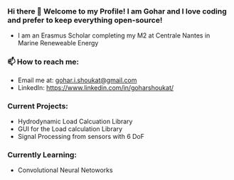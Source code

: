 ### Hi there 👋 Welcome to my Profile! I am Gohar and I love coding and prefer to keep everything open-source!

- I am an Erasmus Scholar completing my M2 at Centrale Nantes in Marine Reneweable Energy

### 📫 How to reach me: 
- Email me at: gohar.i.shoukat@gmail.com
- LinkedIn: https://www.linkedin.com/in/goharshoukat/

### Current Projects:
- Hydrodynamic Load Calcuation Library
- GUI for the Load calculation Library
- Signal Processing from sensors with 6 DoF

### Currently Learning:
- Convolutional Neural Netoworks

<!--
**goharShoukat/goharShoukat** is a ✨ _special_ ✨ repository because its `README.md` (this file) appears on your GitHub profile.

Here are some ideas to get you started:

- 🔭 I’m currently working on 
- 🌱 I’m currently learning ...
- 👯 I’m looking to collaborate on ...
- 🤔 I’m looking for help with ...
- 💬 Ask me about ...
- 
- 😄 Pronouns: ...
- ⚡ Fun fact: ...
-->
